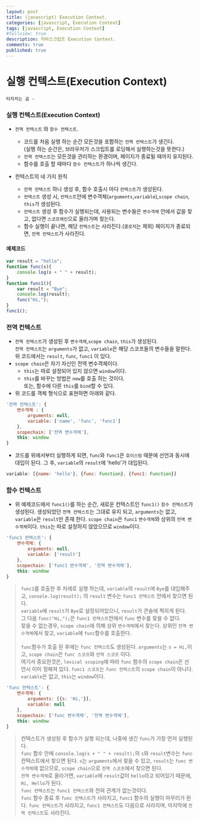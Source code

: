 ```yaml
---
layout: post
title: (javascript) Execution Context.
categories: [javascript, Execution Context]
tags: [javascript, Execution Context]
#fullview: true
description: 자바스크립트 Execution Context.
comments: true
published: true
---
```


실행 컨텍스트(Execution Context)
===

`타자치는 곰 - `
<br/>


### 실행 컨텍스트(Execution Context)

* `전역 컨텍스트` 와 `함수 컨텍스트`.<br/>
  * 코드를 처음 실행 하는 순간 모든것을 포함하는 `전역 컨텍스트`가 생긴다.<br/>
  (실행 하는 순간은, 브라우저가 스크립트를 로딩해서 실행하는것을 뜻한다.)<br/>
  * `전역 컨텍스트`는 모든것을 관리하는 환경이며, 페이지가 종료될 때까지 유지된다.<br/>
  * 함수를 호출 할 때마다 `함수 컨텍스트`가 하나씩 생긴다.

* 컨텍스트의 네 가지 원칙<br/>
  * `전역 컨텍스트` 하나 생성 후, 함수 호출시 마다 `컨텍스트`가 생성된다.
  * `컨텍스트` 생성 시, `컨텍스트`안에 변수객체(`arguments`,`variable`),`scope chain`, `this`가 생성된다.
  * `컨텍스트` 생성 후 함수가 실행되는데, 사용되는 변수들은 `변수객체` 안에서 값을 찾고, 없다면 `스코프체인`으로 올라가며 찾는다.
  * 함수 실행이 끝나면, 해당 `컨텍스트`는 사라진다.(`클로저`는 제외) 페이지가 종료되면, `전역 컨텍스트`가 사라진다.

#### 예제코드
```javascript
var result = "hello";
function func(s){
    console.log(s + " " + result);
}
function func1(){
    var result = "Bye";
    console.log(result);
    func("Hi,");
}
func1();
```

### 전역 컨텍스트
* `전역 컨텍스트`가 생성된 후 `변수객체`,`scope chain`, `this`가 생성된다.<br/>
`전역 컨텍스트`는 `arguments`가 없고, `variable`은 해당 스코프들의 변수들을 말한다.<br/>
위 코드에서는 `result`, `func`, `func1` 이 있다.<br/>
* `scope chain`은 자기 자신인 전역 변수객체이다.<br/>
  * `this`는 따로 설정되어 있지 않으면 `window`이다.<br/>
  * `this`를 바꾸는 방법은 `new`를 호출 하는 것이다.<br/>
  또는, 함수에 다른 `this`를 `bind`할 수 있다.
* 위 코드를 객체 형식으로 표현하면 아래와 같다.<br/>
```javascript
'전역 컨텍스트': {
    변수객체 : {
        arguments: null,
        variable: ['name', 'func', 'func1']
    },
    scopechain: ['전역 변수객체'],
    this: window
}
```
* 코드를 위에서부터 실행하게 되면, `func`와 `func1`은 `호이스팅` 때문에 선언과 동시에 대입이 된다. 그 후, `variable`의 `result`에 'hello'가 대입된다.
```javascript
variable: [{name: 'hello'}, {func: Function}, {func1: Function}]
```

### 함수 컨텍스트
* 위 예제코드에서 `func1()`를 하는 순간, 새로운 컨텍스트인 `func1()` `함수 컨텍스트`가 생성된다. 생성되었던 `전역 컨텍스트`는 그대로 유지 되고, `arguments`는 없고, `variable`은 `result`만 존재 한다. `scope chain`은 `func1` `변수객체`와 상위의 `전역 변수객체`이다. `this`는 따로 설정하지 않았으므로 `window`이다.

```javascript
'func1 컨텍스트': {
    변수객체: {
        arguments: null,
        variable: ['result']
    },
    scopechain: ['func1 변수객체', '전역 변수객체'],
    this: window
}
```
> `func1`를 호출한 후 차례로 실행 하는데, `variable`의 `result`에 `Bye`를 대입해주고, `console.log(result);` 의 `result` 변수는 `func1 컨텍스트` 안에서 찾으면 된다.<br/>
`variable`에 `result`가 `Bye`로 설정되어있으니, `result`가 콘솔에 찍히게 된다.<br/>
그 다음 `func("Hi,");`은 `func1 컨텍스트`안에서 `func` 변수를 찾을 수 없다.<br/>
찾을 수 없는경우, `scope chain`에 의해 상위 `변수객체`에서 찾는다. 상위인 `전역 변수객체`에서 찾고, `variable`에 `func`함수를 호출한다.<br/><br/>
`func`함수가 호출 된 후에는 `func 컨텍스트`도 생성된다. `arguments`는 `s = Hi,`이고, `scope chain`은 `func 스코프`와 `전역 스코프` 이다.<br/>
여기서 중요한것은, `lexical scoping`에 따라 `func` 함수의 `scope chain`은 선언시 이미 정해져 있다. `func1 스코프`는 `func 컨텍스트`의 `scope chain`이 아니다.<br/>
`variable`은 없고, `this`는 `window`이다.

```javascript
'func 컨텍스트': {
    변수객체: {
        arguments: [{s: 'Hi,'}],
        variable: null
    },
    scopechain: ['func 변수객체', '전역 변수객체'],
    this: window
}
```
> 컨텍스트가 생성된 후 함수가 실행 되는데, 나중에 생긴 `func`가 가장 먼저 실행된다.<br/>
`func` 함수 안에 `console.log(s + " " + result);`의 `s`와 `result`변수는 `func`컨텍스트에서 찾으면 된다. `s`는 `arguments`에서 찾을 수 있고, `result`는 `func 변수객체`에 없으므로, `scope chain`으로 `전역 스코프`에서 찾으면 된다.<br/>
`전역 변수객체`로 올라가면, `variable`에 `result`값이 `hello`라고 되어있기 때문에, `Hi, Hello`가 된다.<br/>
`func 컨텍스트`는 `func1 컨텍스트`와 전혀 관계가 없는것이다.<br/>
`func` 함수 종료 후 `func 컨텍스트`가 사라지고, `func1` 함수의 실행이 마무리가 된다. `func 컨텍스트`가 사라지고, `func1 컨텍스트`도 다음으로 사라지며, 마지막에 `전역 컨텍스트`도 사라진다.